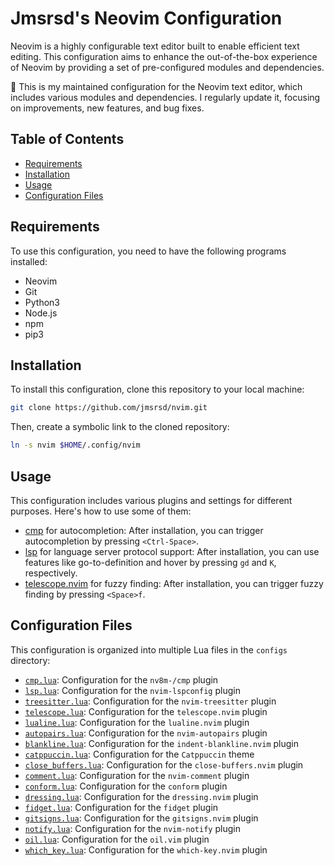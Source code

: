 # Jmsrsd's Neovim Configuration

Neovim is a highly configurable text editor built to enable efficient text editing. This configuration aims to enhance the out-of-the-box experience of Neovim by providing a set of pre-configured modules and dependencies.

🔧 This is my maintained configuration for the Neovim text editor, which includes various modules and dependencies. I regularly update it, focusing on improvements, new features, and bug fixes.

## Table of Contents

- [Requirements](#requirements)
- [Installation](#installation)
- [Usage](#usage)
- [Configuration Files](#configuration-files)

## Requirements

To use this configuration, you need to have the following programs installed:

- Neovim
- Git
- Python3
- Node.js
- npm
- pip3

## Installation

To install this configuration, clone this repository to your local machine:

```bash
git clone https://github.com/jmsrsd/nvim.git
```

Then, create a symbolic link to the cloned repository:

```bash
ln -s nvim $HOME/.config/nvim
```

## Usage

This configuration includes various plugins and settings for different purposes. Here's how to use some of them:

- [cmp](https://github.com/hrsh7th/nvim-cmp) for autocompletion: After installation, you can trigger autocompletion by pressing `<Ctrl-Space>`.
- [lsp](https://neovim.io/doc/user/lsp.html) for language server protocol support: After installation, you can use features like go-to-definition and hover by pressing `gd` and `K`, respectively.
- [telescope.nvim](https://github.com/nvim-telescope/telescope.nvim) for fuzzy finding: After installation, you can trigger fuzzy finding by pressing `<Space>f`.

## Configuration Files

This configuration is organized into multiple Lua files in the `configs` directory:

- [`cmp.lua`](https://github.com/hrsh7th/nvim-cmp): Configuration for the `nv8m-/cmp` plugin
- [`lsp.lua`](https://github.com/neovim/nvim-lspconfig): Configuration for the `nvim-lspconfig` plugin
- [`treesitter.lua`](https://github.com/nvim-treesitter/nvim-treesitter): Configuration for the `nvim-treesitter` plugin
- [`telescope.lua`](https://github.com/nvim-telescope/telescope.nvim): Configuration for the `telescope.nvim` plugin
- [`lualine.lua`](https://github.com/hoob3rt/lualine.nvim): Configuration for the `lualine.nvim` plugin
- [`autopairs.lua`](https://github.com/windwp/nvim-autopairs): Configuration for the `nvim-autopairs` plugin
- [`blankline.lua`](https://github.com/lukas-reineke/indent-blankline.nvim): Configuration for the `indent-blankline.nvim` plugin
- [`catppuccin.lua`](https://github.com/Pocco81/Catppuccin): Configuration for the `Catppuccin` theme
- [`close_buffers.lua`](https://github.com/Asheq/close-buffers.vim): Configuration for the `close-buffers.nvim` plugin
- [`comment.lua`](https://github.com/terrortylor/nvim-comment): Configuration for the `nvim-comment` plugin
- [`conform.lua`](https://github.com/mhartington/formatter.nvim): Configuration for the `conform` plugin
- [`dressing.lua`](https://github.com/steelsojka/dressing.nvim): Configuration for the `dressing.nvim` plugin
- [`fidget.lua`](https://github.com/tweekmonster/fidget.nvim): Configuration for the `fidget` plugin
- [`gitsigns.lua`](https://github.com/lewis6991/gitsigns.nvim): Configuration for the `gitsigns.nvim` plugin
- [`notify.lua`](https://github.com/rcarriga/nvim-notify): Configuration for the `nvim-notify` plugin
- [`oil.lua`](https://github.com/dylanaraps/oil.vim): Configuration for the `oil.vim` plugin
- [`which_key.lua`](https://github.com/folke/which-key.nvim): Configuration for the `which-key.nvim` plugin
